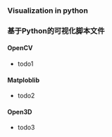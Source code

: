 ### Visualization in python
### 基于Python的可视化脚本文件

#### OpenCV

+ todo1

#### Matploblib

+ todo2

#### Open3D

+ todo3

